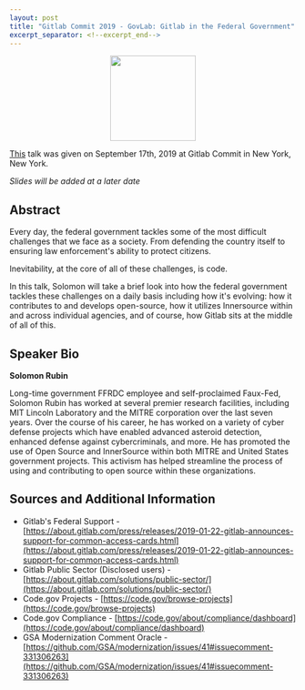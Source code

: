 ```yaml
---
layout: post
title: "Gitlab Commit 2019 - GovLab: Gitlab in the Federal Government"
excerpt_separator: <!--excerpt_end-->
---
```


<p style="width: 60%;margin: 0 auto;">
  <img src="https://about.gitlab.com/images/events/gitlab-commit/new-feature.png" style="/*! border-bottom: 3px solid #0c6dff; */margin: 0 auto;margin-left: calc(50% - 75px);" width="150">
</p>

[This](https://gitlabcommit2019brooklyn.sched.com/event/TPO6/govlab-gitlab-in-the-federal-government) talk was given on September 17th, 2019 at Gitlab Commit in New York, New York.

*Slides will be added at a later date*
<br />

## Abstract
Every day, the federal government tackles some of the most difficult challenges that we face as a society. From defending the country itself to ensuring law enforcement's ability to protect citizens.
<!--excerpt_end-->
Inevitability, at the core of all of these challenges, is code.

In this talk, Solomon will take a brief look into how the federal government tackles these challenges on a daily basis including how it's evolving: how it contributes to and develops open-source, how it utilizes Innersource within and across individual agencies, and of course, how Gitlab sits at the middle of all of this.

## Speaker Bio
**Solomon Rubin**

Long-time government FFRDC employee and self-proclaimed Faux-Fed, Solomon Rubin has worked at several premier research facilities, including MIT Lincoln Laboratory and the MITRE corporation over the last seven years. Over the course of his career, he has worked on a variety of cyber defense projects which have enabled advanced asteroid detection, enhanced defense against cybercriminals, and more. He has promoted the use of Open Source and InnerSource within both MITRE and United States government projects. This activism has helped streamline the process of using and contributing to open source within these organizations.

## Sources and Additional Information

* Gitlab's Federal Support - [https://about.gitlab.com/press/releases/2019-01-22-gitlab-announces-support-for-common-access-cards.html](https://about.gitlab.com/press/releases/2019-01-22-gitlab-announces-support-for-common-access-cards.html)
* Gitlab Public Sector (Disclosed users) - [https://about.gitlab.com/solutions/public-sector/](https://about.gitlab.com/solutions/public-sector/)
* Code.gov Projects - [https://code.gov/browse-projects](https://code.gov/browse-projects)
* Code.gov Compliance - [https://code.gov/about/compliance/dashboard](https://code.gov/about/compliance/dashboard)
* GSA Modernization Comment Oracle - [https://github.com/GSA/modernization/issues/41#issuecomment-331306263](https://github.com/GSA/modernization/issues/41#issuecomment-331306263)
